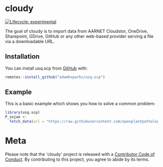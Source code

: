 # cloudy

<!-- badges: start -->
[![Lifecycle: experimental](https://img.shields.io/badge/lifecycle-experimental-orange.svg)](https://www.tidyverse.org/lifecycle/#experimental)
<!-- badges: end -->

The goal of cloudy is to import data from  AARNET Cloudstor, OneDrive,
Sharepoint, GDrive, GitHub or any other web-based provider serving a file via
a downloadable URL.

## Installation

You can install usq.scp from [GitHub](https://github.com/adamhsparks/usq.scp) with:

``` r
remotes::install_github("adamhsparks/usq.scp")
```

## Example

This is a basic example which shows you how to solve a common problem:

``` r
library(usq.scp)
P_sojae <-
  fetch_data(url = "https://raw.githubusercontent.com/openplantpathology/hagis/master/inst/extdata/practice_data_set.csv")
```

# Meta

Please note that the 'cloudy' project is released with a [Contributor Code of Conduct](.github/CODE_OF_CONDUCT.md). By contributing to this project, you agree
to abide by its terms.
